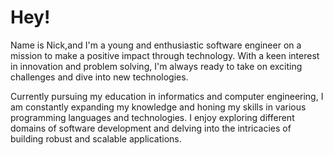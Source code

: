 # Hey!

Name is Nick,and I'm a young and enthusiastic software engineer on a mission to make a positive impact through technology. With a keen interest in innovation and problem solving, I'm always ready to take on exciting challenges and dive into new technologies.

Currently pursuing my education in informatics and computer engineering, I am constantly expanding my knowledge and honing my skills in various programming languages and technologies. I enjoy exploring different domains of software development and delving into the intricacies of building robust and scalable applications.


